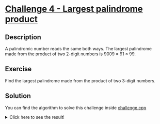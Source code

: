 #  [Challenge 4 - Largest palindrome product](https://projecteuler.net/problem=4)

## Description

A palindromic number reads the same both ways.
The largest palindrome made from the product of two 2-digit numbers is 9009 = 91 × 99.

## Exercise

Find the largest palindrome made from the product of two 3-digit numbers.

## Solution

You can find the algorithm to solve this challenge inside [challenge.cpp](challenge.cpp)

<details>
  <summary>Click here to see the result!</summary>

  Result is: `906,609`
</details>
